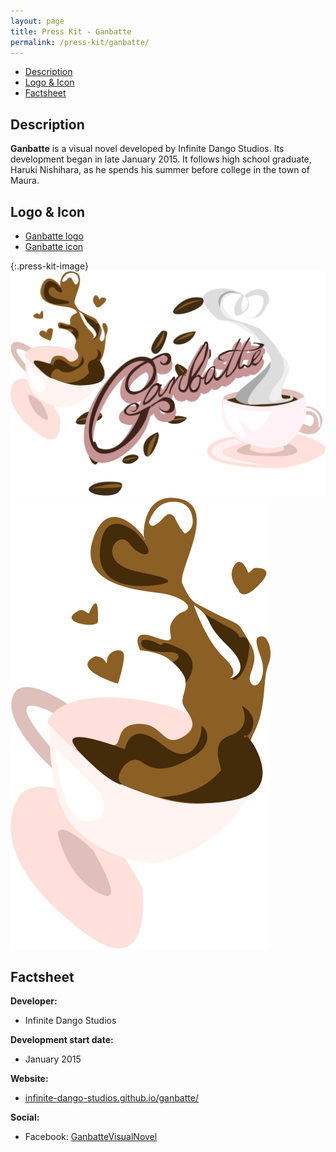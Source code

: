 ```yaml
---
layout: page
title: Press Kit - Ganbatte
permalink: /press-kit/ganbatte/
---
```


- [Description](/press-kit/ganbatte/#description)
- [Logo & Icon](/press-kit/ganbatte/#logo--icon)
- [Factsheet](/press-kit/ganbatte/#factsheet)

## Description
**Ganbatte** is a visual novel developed by Infinite Dango Studios. Its development began in late January 2015. It follows high school graduate, Haruki Nishihara, as he spends his summer before college in the town of Maura.

## Logo & Icon
- [Ganbatte logo](/images/ganbatte_logo_full.png)
- [Ganbatte icon](/images/ganbatte_icon_full.png)

{:.press-kit-image}
![Ganbatte Logo](/images/ganbatte_logo_full.png)
![Ganbatte Icon](/images/ganbatte_icon_full.png)

## Factsheet
**Developer:**

- Infinite Dango Studios

**Development start date:**

- January 2015

**Website:**

- [infinite-dango-studios.github.io/ganbatte/](https://infinite-dango-studios.github.io/ganbatte/)

**Social:**

- Facebook: [GanbatteVisualNovel](https://www.facebook.com/GanbatteVisualNovel)
